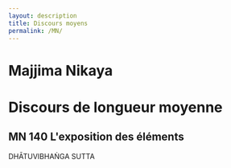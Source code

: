 ```yaml
---
layout: description
title: Discours moyens
permalink: /MN/
---
```




# Majjima Nikaya
# Discours de longueur moyenne



## MN 140 L'exposition des éléments

<audio ref='themeSong' src="MN140_-_Exposition_des_Elements.mp3" p>test</audio>


DHĀTUVIBHAṄGA SUTTA

